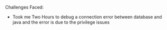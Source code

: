 Challenges Faced:
- Took me Two Hours to debug a connection error between database and java and the error is due to the privilege issues